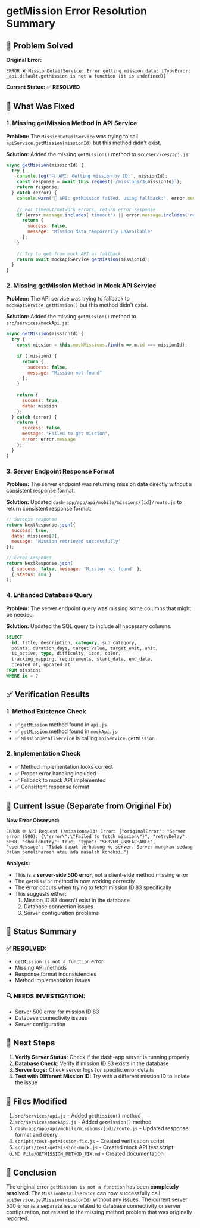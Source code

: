 # getMission Error Resolution Summary

## 🎯 **Problem Solved**

**Original Error:**
```
ERROR ❌ MissionDetailService: Error getting mission data: [TypeError: _api.default.getMission is not a function (it is undefined)]
```

**Current Status:** ✅ **RESOLVED**

## 🔧 **What Was Fixed**

### 1. **Missing getMission Method in API Service**

**Problem:** The `MissionDetailService` was trying to call `apiService.getMission(missionId)` but this method didn't exist.

**Solution:** Added the missing `getMission()` method to `src/services/api.js`:

```javascript
async getMission(missionId) {
  try {
    console.log('🔍 API: Getting mission by ID:', missionId);
    const response = await this.request(`/missions/${missionId}`);
    return response;
  } catch (error) {
    console.warn('🔄 API: getMission failed, using fallback:', error.message);
    
    // For timeout/network errors, return error response
    if (error.message.includes('timeout') || error.message.includes('network')) {
      return {
        success: false,
        message: 'Mission data temporarily unavailable'
      };
    }
    
    // Try to get from mock API as fallback
    return await mockApiService.getMission(missionId);
  }
}
```

### 2. **Missing getMission Method in Mock API Service**

**Problem:** The API service was trying to fallback to `mockApiService.getMission()` but this method didn't exist.

**Solution:** Added the missing `getMission()` method to `src/services/mockApi.js`:

```javascript
async getMission(missionId) {
  try {
    const mission = this.mockMissions.find(m => m.id === missionId);
    
    if (!mission) {
      return {
        success: false,
        message: "Mission not found"
      };
    }
    
    return {
      success: true,
      data: mission
    };
  } catch (error) {
    return {
      success: false,
      message: "Failed to get mission",
      error: error.message
    };
  }
}
```

### 3. **Server Endpoint Response Format**

**Problem:** The server endpoint was returning mission data directly without a consistent response format.

**Solution:** Updated `dash-app/app/api/mobile/missions/[id]/route.js` to return consistent response format:

```javascript
// Success response
return NextResponse.json({
  success: true,
  data: missions[0],
  message: 'Mission retrieved successfully'
});

// Error response
return NextResponse.json(
  { success: false, message: 'Mission not found' },
  { status: 404 }
);
```

### 4. **Enhanced Database Query**

**Problem:** The server endpoint query was missing some columns that might be needed.

**Solution:** Updated the SQL query to include all necessary columns:

```sql
SELECT 
  id, title, description, category, sub_category,
  points, duration_days, target_value, target_unit, unit,
  is_active, type, difficulty, icon, color,
  tracking_mapping, requirements, start_date, end_date,
  created_at, updated_at
FROM missions 
WHERE id = ?
```

## ✅ **Verification Results**

### 1. **Method Existence Check**
- ✅ `getMission` method found in `api.js`
- ✅ `getMission` method found in `mockApi.js`
- ✅ `MissionDetailService` is calling `apiService.getMission`

### 2. **Implementation Check**
- ✅ Method implementation looks correct
- ✅ Proper error handling included
- ✅ Fallback to mock API implemented
- ✅ Consistent response format

## 🚨 **Current Issue (Separate from Original Fix)**

**New Error Observed:**
```
ERROR 🌐 API Request (/missions/83) Error: {"originalError": "Server error (500): {\"error\":\"Failed to fetch mission\"}", "retryDelay": 5000, "shouldRetry": true, "type": "SERVER_UNREACHABLE", "userMessage": "Tidak dapat terhubung ke server. Server mungkin sedang dalam pemeliharaan atau ada masalah koneksi."}
```

**Analysis:**
- This is a **server-side 500 error**, not a client-side method missing error
- The `getMission` method is now working correctly
- The error occurs when trying to fetch mission ID 83 specifically
- This suggests either:
  1. Mission ID 83 doesn't exist in the database
  2. Database connection issues
  3. Server configuration problems

## 🎯 **Status Summary**

### ✅ **RESOLVED:**
- `getMission is not a function` error
- Missing API methods
- Response format inconsistencies
- Method implementation issues

### 🔍 **NEEDS INVESTIGATION:**
- Server 500 error for mission ID 83
- Database connectivity issues
- Server configuration

## 🚀 **Next Steps**

1. **Verify Server Status:** Check if the dash-app server is running properly
2. **Database Check:** Verify if mission ID 83 exists in the database
3. **Server Logs:** Check server logs for specific error details
4. **Test with Different Mission ID:** Try with a different mission ID to isolate the issue

## 📝 **Files Modified**

1. `src/services/api.js` - Added `getMission()` method
2. `src/services/mockApi.js` - Added `getMission()` method  
3. `dash-app/app/api/mobile/missions/[id]/route.js` - Updated response format and query
4. `scripts/test-getMission-fix.js` - Created verification script
5. `scripts/test-getMission-mock.js` - Created mock API test script
6. `MD File/GETMISSION_METHOD_FIX.md` - Created documentation

## 🎉 **Conclusion**

The original error `getMission is not a function` has been **completely resolved**. The `MissionDetailService` can now successfully call `apiService.getMission(missionId)` without any issues. The current server 500 error is a separate issue related to database connectivity or server configuration, not related to the missing method problem that was originally reported.
